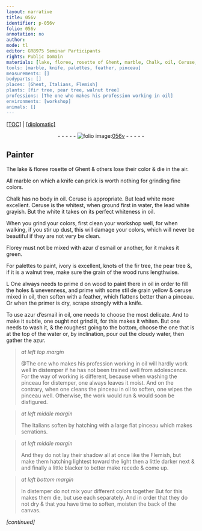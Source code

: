 ```yaml
---
layout: narrative
title: 056v
identifier: p-056v
folio: 056v
annotation: no
author:
mode: tl
editor: GR8975 Seminar Participants
rights: Public Domain
materials: [lake, floree, rosette of Ghent, marble, Chalk, oil, Ceruse, lead white, water, Florey, azur d'esmail, ivory, knots of the fir tree, pear tree, walnut tree, wood, stil de grain yellow, ceruse, azur d’esmail, azur, distemper, canvas]
tools: [marble, knife, palettes, feather, pinceau]
measurements: []
bodyparts: []
places: [Ghent, Italians, Flemish]
plants: [fir tree, pear tree, walnut tree]
professions: [The one who makes his profession working in oil]
environments: [workshop]
animals: []
---
```


<p><a href="{{ site.baseurl }}/translation/">[TOC]</a> | <a href="{{ site.baseurl }}/_texts/p-056v_tc.md/">[diplomatic]</a></p><div class="folio" align="center">- - - - - <a href="http://gallica.bnf.fr/ark:/12148/btv1b9059316c/f118.item" target="_blank"><img src="https://cu-mkp.github.io/2017-workshop-edition/assets/photo-icon.png" alt="folio image: " style="display:inline-block; margin-bottom:-3px;"/>056v</a> - - - - - </div>  
  

## Painter

 
The <span class="m">lake</span> & <span class="del"><span class="m">floree</span></span> <span class="m">rosette of <span class="pl">Ghent</span></span> & others lose their color & die in the air.
 
All <span class="tl"><span class="m">marble</span></span> on which a <span class="tl">knife</span> can prick is worth nothing for grinding fine colors.
 
<span class="m">Chalk</span> has no body in <span class="m">oil</span>. <span class="m">Ceruse</span> is appropriate. But <span class="m">lead white</span> more excellent. <span class="m">Ceruse</span> is the whitest, when ground first in <span class="m">water</span>, the <span class="m">lead white</span> grayish. But <span class="del">the white</span> it takes on its perfect whiteness in <span class="m">oil</span>.
 
When you grind your colors, first clean your <span class="env">workshop</span> well, for when walking, if you stir up dust, this will damage your colors, which will never be beautiful if they are not very <span class="del">be</span> clean.
 
<span class="m">Florey</span> must not be mixed with <span class="m">azur d'esmail</span> or another, for it makes it green.
 
For <span class="tl">palettes</span> to paint, <span class="m">ivory</span> is excellent, <span class="m">knots of the <span class="pa">fir tree</span></span>, the <span class="m"><span class="pa">pear tree</span></span> &, if it is a <span class="m"><span class="pa">walnut tree</span></span>, make sure the grain of the <span class="m">wood</span> runs lengthwise.
 
<span class="del">L</span> One always needs to prime <span class="del">d</span> on <span class="m">wood</span> to paint there in <span class="m">oil</span> in order to fill the holes & unevenness, and prime with some <span class="m">stil de grain yellow</span> & <span class="m">ceruse</span> mixed in <span class="m">oil</span>, then soften with a <span class="tl">feather</span>, which flattens better than a <span class="tl">pinceau</span>. Or when the primer is dry, scrape strongly with a <span class="tl">knife</span>.
 
To use <span class="m">azur d’esmail</span> in <span class="m">oil</span>, one needs to choose the most delicate. And to make it subtle, one ought not grind it, for this makes it whiten. But one needs to wash it, & the roughest going to the bottom, choose the one that is at the top of the <span class="m">water</span> or, by inclination, pour out the cloudy <span class="m">water</span>, then gather the <span class="m">azur</span>.
 
> *at left top margin*
> 
> 
>   @<span class="pro">The one who <span class="add">makes his profession</span> working in <span class="m">oil</span></span> will hardly work well in <span class="m">distemper</span> if he has not been trained well from adolescence. For the way of working is different, because when washing the <span class="tl">pinceau</span> for <span class="m">distemper</span>, one always leaves it moist. And on the contrary, when one cleans the <span class="tl">pinceau</span> in <span class="m">oil</span> to soften, one wipes the <span class="tl">pinceau</span> well. Otherwise, the work would run & would soon be disfigured.
 
> *at left middle margin*
> 
> 
>   The <span class="pl">Italians</span> soften by hatching with a large flat <span class="tl">pinceau</span> which makes serrations.
 
> *at left middle margin*
> 
> 
>   And they do not lay their shadow all at once like the <span class="pl">Flemish</span>, but make them hatching lightest toward the light then a little darker next & and finally a little blacker to better make recede & come up.
 
> *at left bottom margin*
> 
> 
>   In <span class="m">distemper</span> do not mix your different colors together <span class="del">But</span> for this makes them die, but use each separately. And in order that they do not dry & that you have time to soften, moisten the back of the <span class="m">canvas</span>.
 
*[continued]*
 
